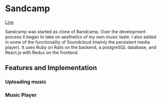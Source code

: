 # Sandcamp #

[Live](https://sandcamp.herokuapp.com/)


Sandcamp was started as clone of Bandcamp. Over the development process it began to take on aesthetics of my own music taste. I also added in some of the functionality of Soundcloud (mainly the persistent media player). It uses Ruby on Rails on the backend, a postgreSQL database, and React.js with Redux on the frontend.

## Features and Implementation ##

### Uploading music ###

### Music Player ###
